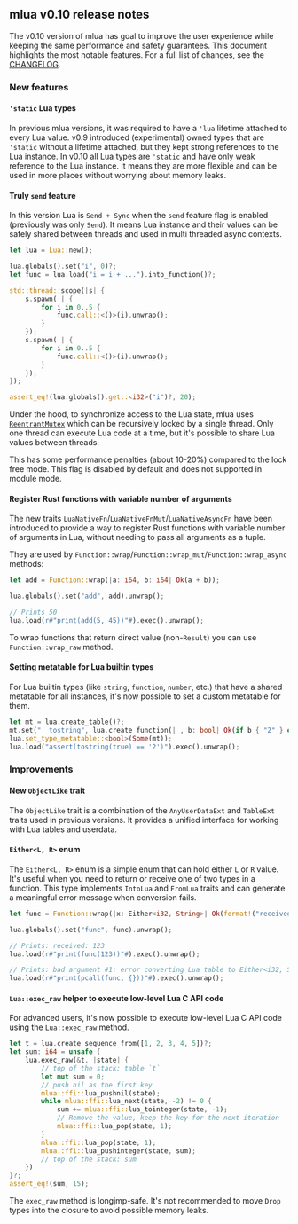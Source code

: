 ## mlua v0.10 release notes

The v0.10 version of mlua has goal to improve the user experience while keeping the same performance and safety guarantees.
This document highlights the most notable features. For a full list of changes, see the [CHANGELOG].

[CHANGELOG]: https://github.com/khvzak/mlua/blob/main/CHANGELOG.md

### New features

#### `'static` Lua types

In previous mlua versions, it was required to have a `'lua` lifetime attached to every Lua value. v0.9 introduced (experimental) owned types that are `'static` without a lifetime attached, but they kept strong references to the Lua instance.
In v0.10 all Lua types are `'static` and have only weak reference to the Lua instance. It means they are more flexible and can be used in more places without worrying about memory leaks.

#### Truly `send` feature

In this version Lua is `Send + Sync` when the `send` feature flag is enabled (previously was only `Send`). It means Lua instance and their values can be safely shared between threads and used in multi threaded async contexts.

```rust
let lua = Lua::new();

lua.globals().set("i", 0)?;
let func = lua.load("i = i + ...").into_function()?;

std::thread::scope(|s| {
    s.spawn(|| {
        for i in 0..5 {
            func.call::<()>(i).unwrap();
        }
    });
    s.spawn(|| {
        for i in 0..5 {
            func.call::<()>(i).unwrap();
        }
    });
});

assert_eq!(lua.globals().get::<i32>("i")?, 20);
```

Under the hood, to synchronize access to the Lua state, mlua uses [`ReentrantMutex`] which can be recursively locked by a single thread. Only one thread can execute Lua code at a time, but it's possible to share Lua values between threads.

This has some performance penalties (about 10-20%) compared to the lock free mode. This flag is disabled by default and does not supported in module mode.

[`ReentrantMutex`]: https://docs.rs/parking_lot/latest/parking_lot/type.ReentrantMutex.html

#### Register Rust functions with variable number of arguments

The new traits `LuaNativeFn`/`LuaNativeFnMut`/`LuaNativeAsyncFn` have been introduced to provide a way to register Rust functions with variable number of arguments in Lua, without needing to pass all arguments as a tuple.

They are used by `Function::wrap`/`Function::wrap_mut`/`Function::wrap_async` methods:

```rust
let add = Function::wrap(|a: i64, b: i64| Ok(a + b));

lua.globals().set("add", add).unwrap();

// Prints 50
lua.load(r#"print(add(5, 45))"#).exec().unwrap();
```

To wrap functions that return direct value (non-`Result`) you can use `Function::wrap_raw` method.

#### Setting metatable for Lua builtin types

For Lua builtin types (like `string`, `function`, `number`, etc.) that have a shared metatable for all instances, it's now possible to set a custom metatable for them.

```rust
let mt = lua.create_table()?;
mt.set("__tostring", lua.create_function(|_, b: bool| Ok(if b { "2" } else { "0" }))?)?;
lua.set_type_metatable::<bool>(Some(mt));
lua.load("assert(tostring(true) == '2')").exec().unwrap();
```

### Improvements

#### New `ObjectLike` trait

The `ObjectLike` trait is a combination of the `AnyUserDataExt` and `TableExt` traits used in previous versions. It provides a unified interface for working with Lua tables and userdata.

#### `Either<L, R>` enum

The `Either<L, R>` enum is a simple enum that can hold either `L` or `R` value. It's useful when you need to return or receive one of two types in a function.
This type implements `IntoLua` and `FromLua` traits and can generate a meaningful error message when conversion fails.

```rust
let func = Function::wrap(|x: Either<i32, String>| Ok(format!("received: {x}")));

lua.globals().set("func", func).unwrap();

// Prints: received: 123
lua.load(r#"print(func(123))"#).exec().unwrap();

// Prints: bad argument #1: error converting Lua table to Either<i32, String>
lua.load(r#"print(pcall(func, {}))"#).exec().unwrap();
```

#### `Lua::exec_raw` helper to execute low-level Lua C API code

For advanced users, it's now possible to execute low-level Lua C API code using the `Lua::exec_raw` method.

```rust
let t = lua.create_sequence_from([1, 2, 3, 4, 5])?;
let sum: i64 = unsafe {
    lua.exec_raw(&t, |state| {
        // top of the stack: table `t`
        let mut sum = 0;
        // push nil as the first key
        mlua::ffi::lua_pushnil(state);
        while mlua::ffi::lua_next(state, -2) != 0 {
            sum += mlua::ffi::lua_tointeger(state, -1);
            // Remove the value, keep the key for the next iteration
            mlua::ffi::lua_pop(state, 1);
        }
        mlua::ffi::lua_pop(state, 1);
        mlua::ffi::lua_pushinteger(state, sum);
        // top of the stack: sum
    })
}?;
assert_eq!(sum, 15);
```

The `exec_raw` method is longjmp-safe. It's not recommended to move `Drop` types into the closure to avoid possible memory leaks.
